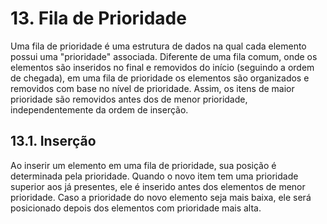 # 13. Fila de Prioridade

Uma fila de prioridade é uma estrutura de dados na qual cada elemento possui uma "prioridade" associada. Diferente de uma fila comum, onde os elementos são inseridos no final e removidos do início (seguindo a ordem de chegada), em uma fila de prioridade os elementos são organizados e removidos com base no nível de prioridade. Assim, os itens de maior prioridade são removidos antes dos de menor prioridade, independentemente da ordem de inserção.

## 13.1. Inserção

Ao inserir um elemento em uma fila de prioridade, sua posição é determinada pela prioridade. Quando o novo item tem uma prioridade superior aos já presentes, ele é inserido antes dos elementos de menor prioridade. Caso a prioridade do novo elemento seja mais baixa, ele será posicionado depois dos elementos com prioridade mais alta.